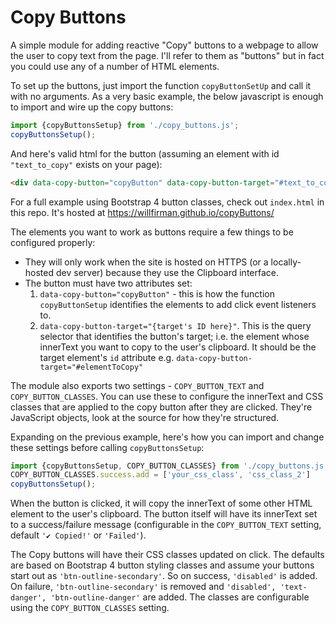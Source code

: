 # Copy Buttons

A simple module for adding reactive "Copy" buttons to a webpage to allow the
user to copy text from the page. I'll refer to them as "buttons" but in fact
you could use any of a number of HTML elements.

To set up the buttons, just import the function `copyButtonSetUp` and call it
with no arguments. As a very basic example, the below javascript is enough to
import and wire up the copy buttons:

```javascript
import {copyButtonsSetup} from './copy_buttons.js';
copyButtonsSetup();
```

And here's valid html for the button (assuming an element with id
`"text_to_copy"` exists on your page):

```html
<div data-copy-button="copyButton" data-copy-button-target="#text_to_copy">Copy</div>
```

For a full example using Bootstrap 4 button classes, check out `index.html`
in this repo. It's hosted at https://willfirman.github.io/copyButtons/

The elements you want to work as buttons require a few things to be
configured properly:
- They will only work when the site is hosted on HTTPS (or a locally-hosted
dev server) because they use the Clipboard interface.
- The button must have two attributes set:
  1) `data-copy-button="copyButton"` - this is how the function
  `copyButtonSetup` identifies the elements to add click event listeners to.
  2) `data-copy-button-target="{target's ID here}"`. This is the query
  selector that identifies the button's target; i.e. the element whose
  innerText you want to copy to the user's clipboard. It should be the target
  element's `id` attribute e.g. `data-copy-button-target="#elementToCopy"`

The module also exports two settings - `COPY_BUTTON_TEXT` and
`COPY_BUTTON_CLASSES`. You can use these to configure the innerText and CSS
classes that are applied to the copy button after they are clicked.
They're JavaScript objects, look at the source for how they're structured.

Expanding on the previous example, here's how you can import and change these
settings before calling `copyButtonsSetup`:

```javascript
import {copyButtonsSetup, COPY_BUTTON_CLASSES} from './copy_buttons.js';
COPY_BUTTON_CLASSES.success.add = ['your_css_class', 'css_class_2']
copyButtonsSetup();
```

When the button is clicked, it will copy the innerText of some other HTML
element to the user's clipboard. The button itself will have its innerText
set to a success/failure message (configurable in the `COPY_BUTTON_TEXT`
setting, default `'✔ Copied!'` or `'Failed'`).

The Copy buttons will have their CSS classes updated on click. The defaults
are based on Bootstrap 4 button styling classes and assume your buttons start
out as `'btn-outline-secondary'`. So on success, `'disabled'` is added. On
failure, `'btn-outline-secondary'` is removed and `'disabled', 'text-danger',
'btn-outline-danger'` are added. The classes are configurable using the
`COPY_BUTTON_CLASSES` setting.
